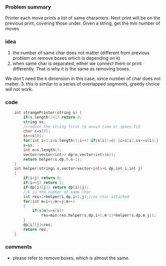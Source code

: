 ### Problem summary
Printer each move prints a list of same characters. Next print will be on the previous print, covering those under.
Given a string, get the min number of moves

### idea
1. the number of same char does not matter (different from previous problem on remove boxes which is depending on k)
2. when same char is separated, either we connect them or print differently. That is why it is the same as removing boxes.

We don't need the k dimension in this case, since number of char does not matter.
3. this is similar to a series of overlapped segments, greedy choice will not work.

### code
```cpp
    int strangePrinter(string s) {
        if(s.length()<1) return 0;
        string ss;
        //reduce the string first to avoid time or space TLE
        char c=s[0];
        ss+=s[0];
        for(int i=1;i<s.length();i++) if(s[i]!=c) {c=s[i];ss+=s[i];}
        s=ss;
        int n=s.length();
        vector<vector<int>> dp(n,vector<int>(n));
        return helper(s,dp,0,n-1);
    }
    int helper(string& s,vector<vector<int>>& dp,int i,int j)
    {
        if(i>j) return 0;
        if(i==j) return 1;
        if(dp[i][j]) return dp[i][j];
        //k is the number of same char
        int res=1+helper(s,dp,i+1,j);//no char attached
        for(int m=i+1;m<=j;m++)
        {
            if(s[m]==s[i])
                res=min(res,helper(s,dp,i+1,m-1)+helper(s,dp,m,j));
        }
        dp[i][j]=res;
        return res;
    }
```

### comments
- please refer to remove boxes, which is almost the same.
